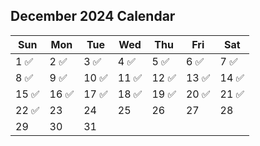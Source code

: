 ## December 2024 Calendar

| Sun | Mon | Tue | Wed | Thu | Fri | Sat |
|-----|-----|-----|-----|-----|-----|-----|
| 1 ✅ | 2 ✅ | 3 ✅ | 4 ✅ | 5 ✅ | 6 ✅ | 7 ✅ |
| 8 ✅ | 9 ✅ | 10 ✅ | 11 ✅ | 12 ✅ | 13 ✅ | 14 ✅ |
| 15 ✅ | 16 ✅ | 17 ✅ | 18 ✅ | 19 ✅ | 20 ✅ | 21 ✅ |
| 22 ✅ | 23  | 24  | 25  | 26  | 27  | 28  |
| 29  | 30  | 31  |     |     |     |     |
 
